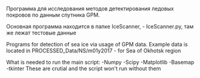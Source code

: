Программа для исследования методов детектирования ледовых покровов по данным спутника GPM.

Основная программа находится в папке IceScanner, - IceScanner.py, там же лежат тестовые данные

Programs for detection of sea ice via usage of GPM data.
Example data is located in PROCESSED_Data/NS/m01y2017 - for Sea of Okhotsk region

What is needed to run the main script:
  -Numpy
  -Scipy
  -Matplotlib
  -Basemap
  -tkinter
These are crutial and the script won't run without them
